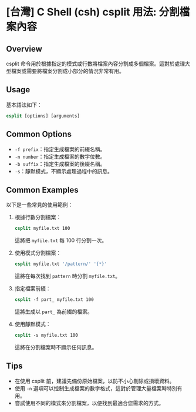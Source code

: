 # [台灣] C Shell (csh) csplit 用法: 分割檔案內容

## Overview
csplit 命令用於根據指定的模式或行數將檔案內容分割成多個檔案。這對於處理大型檔案或需要將檔案分割成小部分的情況非常有用。

## Usage
基本語法如下：
```csh
csplit [options] [arguments]
```

## Common Options
- `-f prefix`：指定生成檔案的前綴名稱。
- `-n number`：指定生成檔案的數字位數。
- `-b suffix`：指定生成檔案的後綴名稱。
- `-s`：靜默模式，不顯示處理過程中的訊息。

## Common Examples
以下是一些常見的使用範例：

1. 根據行數分割檔案：
   ```csh
   csplit myfile.txt 100
   ```
   這將把 `myfile.txt` 每 100 行分割一次。

2. 使用模式分割檔案：
   ```csh
   csplit myfile.txt '/pattern/' '{*}'
   ```
   這將在每次找到 `pattern` 時分割 `myfile.txt`。

3. 指定檔案前綴：
   ```csh
   csplit -f part_ myfile.txt 100
   ```
   這將生成以 `part_` 為前綴的檔案。

4. 使用靜默模式：
   ```csh
   csplit -s myfile.txt 100
   ```
   這將在分割檔案時不顯示任何訊息。

## Tips
- 在使用 csplit 前，建議先備份原始檔案，以防不小心刪除或損壞資料。
- 使用 `-n` 選項可以控制生成檔案的數字格式，這對於管理大量檔案時特別有用。
- 嘗試使用不同的模式來分割檔案，以便找到最適合您需求的方式。